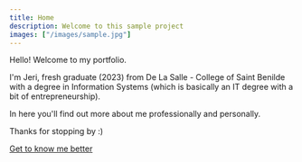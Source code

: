```yaml
---
title: Home
description: Welcome to this sample project
images: ["/images/sample.jpg"]
---
```


Hello! Welcome to my portfolio.

I'm Jeri, fresh graduate (2023) from De La Salle - College of Saint Benilde with a degree in Information Systems (which is basically an IT degree with a bit of entrepreneurship).

In here you'll find out more about me professionally and personally. 

Thanks for stopping by :)

[Get to know me better](/about "Get to know me better")